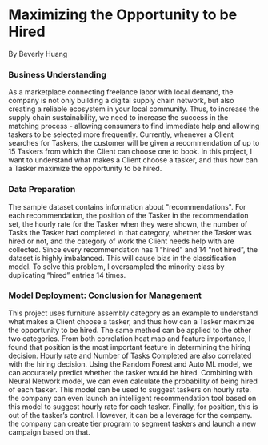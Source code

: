 # Maximizing the Opportunity to be Hired

By Beverly Huang

### Business Understanding
As a marketplace connecting freelance labor with local demand, the company is not only building a digital supply chain network, but also creating a reliable ecosystem in your local community. Thus, to increase the supply chain sustainability, we need to increase the success in the matching process - allowing consumers to find immediate help and allowing taskers to be selected more frequently. Currently, whenever a Client searches for Taskers, the customer will be given a recommendation of up to 15 Taskers from which the Client can choose one to book. In this project, I want to understand what makes a Client choose a tasker, and thus how can a Tasker maximize the opportunity to be hired.

### Data Preparation
The sample dataset contains information about "recommendations". For each recommendation, the position of the Tasker in the recommendation set, the hourly rate for the Tasker when they were shown, the number of Tasks the Tasker had completed in that category, whether the Tasker was hired or not, and the category of work the Client needs help with are collected. Since every recommendation has 1 “hired” and 14 “not hired”, the dataset is highly imbalanced. This will cause bias in the classification model. To solve this problem, I oversampled the minority class by duplicating “hired” entries 14 times.

### Model Deployment: Conclusion for Management
This project uses furniture assembly category as an example to understand what makes a Client choose a tasker, and thus how can a Tasker maximize the opportunity to be hired. The same method can be applied to the other two categories.
From both correlation heat map and feature importance, I found that position is the most important feature in determining the hiring decision. Hourly rate and Number of Tasks Completed are also correlated with the hiring decision.
Using the Random Forest and Auto ML model, we can accurately predict whether the tasker would be
  hired. Combining with Neural Network model, we can even calculate the probability of being hired of each tasker. This model can be used to suggest taskers on hourly rate. the company can even launch an intelligent recommendation tool based on this model to suggest hourly rate for each tasker.
Finally, for position, this is out of the tasker’s control. However, it can be a leverage for the company. the company can create tier program to segment taskers and launch a new campaign based on that.

